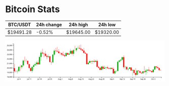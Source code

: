 # Bitcoin Stats

BTC/USDT|24h change|24h high|24h low|
|---|---|---|---|
|$19491.28|-0.52%|$19645.00|$19320.00|

<img src="./chart.svg">
